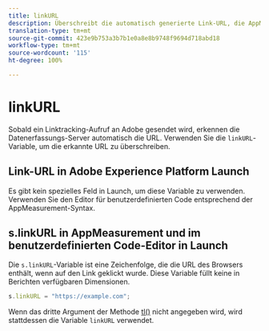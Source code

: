 ```yaml
---
title: linkURL
description: Überschreibt die automatisch generierte Link-URL, die AppMeasurement bei Linktracking-Aufrufen verwendet.
translation-type: tm+mt
source-git-commit: 423e9b753a3b7b1e0a8e8b9748f9694d718abd18
workflow-type: tm+mt
source-wordcount: '115'
ht-degree: 100%

---
```



# linkURL

Sobald ein Linktracking-Aufruf an Adobe gesendet wird, erkennen die Datenerfassungs-Server automatisch die URL. Verwenden Sie die `linkURL`-Variable, um die erkannte URL zu überschreiben.

## Link-URL in Adobe Experience Platform Launch

Es gibt kein spezielles Feld in Launch, um diese Variable zu verwenden. Verwenden Sie den Editor für benutzerdefinierten Code entsprechend der AppMeasurement-Syntax.

## s.linkURL in AppMeasurement und im benutzerdefinierten Code-Editor in Launch

Die `s.linkURL`-Variable ist eine Zeichenfolge, die die URL des Browsers enthält, wenn auf den Link geklickt wurde. Diese Variable füllt keine in Berichten verfügbaren Dimensionen.

```js
s.linkURL = "https://example.com";
```

Wenn das dritte Argument der Methode [tl()](../functions/tl-method.md) nicht angegeben wird, wird stattdessen die Variable `linkURL` verwendet.

